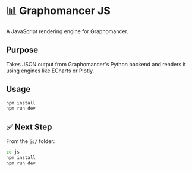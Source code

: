 # 📊 Graphomancer JS

A JavaScript rendering engine for Graphomancer.

## Purpose

Takes JSON output from Graphomancer's Python backend and renders it using engines like ECharts or Plotly.

## Usage

```bash
npm install
npm run dev
```

## ✅ Next Step

From the `js/` folder:

```bash
cd js
npm install
npm run dev
```